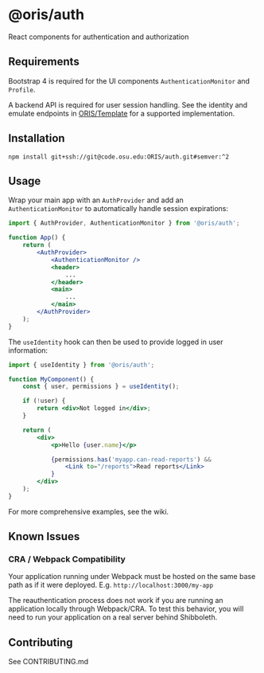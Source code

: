 
# @oris/auth

React components for authentication and authorization


## Requirements

Bootstrap 4 is required for the UI components `AuthenticationMonitor` and `Profile`.

A backend API is required for user session handling. See the identity and emulate endpoints in [ORIS/Template](https://code.osu.edu/ORIS/template/tree/master/api/endpoints) for a supported implementation. 


## Installation

```
npm install git+ssh://git@code.osu.edu:ORIS/auth.git#semver:^2
```


## Usage

Wrap your main app with an `AuthProvider` and add an `AuthenticationMonitor` to automatically handle session expirations:

```jsx
import { AuthProvider, AuthenticationMonitor } from '@oris/auth';

function App() {
    return (
        <AuthProvider>
            <AuthenticationMonitor />
            <header>
                ...
            </header>
            <main>
                ...
            </main>
        </AuthProvider>
    );
}
```

The `useIdentity` hook can then be used to provide logged in user information:

```jsx
import { useIdentity } from '@oris/auth';

function MyComponent() {
    const { user, permissions } = useIdentity();

    if (!user) {
        return <div>Not logged in</div>;
    }

    return (
        <div>
            <p>Hello {user.name}</p>

            {permissions.has('myapp.can-read-reports') &&
                <Link to="/reports">Read reports</Link>
            }
        </div>
    );
}
```

For more comprehensive examples, see the wiki.

## Known Issues

### CRA / Webpack Compatibility 

Your application running under Webpack must be hosted on the same base path as if it were deployed. E.g. `http://localhost:3000/my-app`

The reauthentication process does not work if you are running an application locally through Webpack/CRA. To test this behavior, you will need to run your application on a real server behind Shibboleth.



## Contributing

See CONTRIBUTING.md

